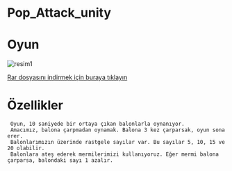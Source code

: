 # Pop_Attack_unity

# Oyun
![resim1](https://github.com/furkancan2107/Pop_Attack_unity/blob/main/shoting.gif?raw=true)

[Rar dosyasını indirmek için buraya tıklayın](./shoting.rar)

# Özellikler
  
     Oyun, 10 saniyede bir ortaya çıkan balonlarla oynanıyor.
     Amacımız, balona çarpmadan oynamak. Balona 3 kez çarparsak, oyun sona erer.
     Balonlarımızın üzerinde rastgele sayılar var. Bu sayılar 5, 10, 15 ve 20 olabilir.
     Balonlara ateş ederek mermilerimizi kullanıyoruz. Eğer mermi balona çarparsa, balondaki sayı 1 azalır.
